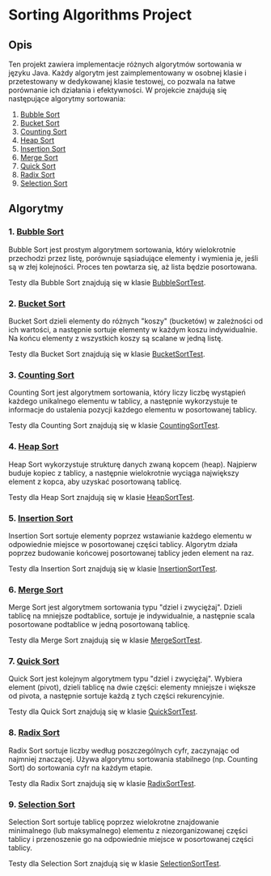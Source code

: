# Sorting Algorithms Project

## Opis

Ten projekt zawiera implementacje różnych algorytmów sortowania w języku Java. Każdy algorytm jest zaimplementowany w osobnej klasie i przetestowany w dedykowanej klasie testowej, co pozwala na łatwe porównanie ich działania i efektywności. W projekcie znajdują się następujące algorytmy sortowania:

1. [Bubble Sort](src/main/java/com/mtjk/algorithms/BubbleSort.java)
2. [Bucket Sort](src/main/java/com/mtjk/algorithms/BucketSort.java)
3. [Counting Sort](src/main/java/com/mtjk/algorithms/CountingSort.java)
4. [Heap Sort](src/main/java/com/mtjk/algorithms/HeapSort.java)
5. [Insertion Sort](src/main/java/com/mtjk/algorithms/InsertionSort.java)
6. [Merge Sort](src/main/java/com/mtjk/algorithms/MergeSort.java)
7. [Quick Sort](src/main/java/com/mtjk/algorithms/QuickSort.java)
8. [Radix Sort](src/main/java/com/mtjk/algorithms/RadixSort.java)
9. [Selection Sort](src/main/java/com/mtjk/algorithms/SelectionSort.java)

## Algorytmy

### 1. [Bubble Sort](src/main/java/com/mtjk/algorithms/BubbleSort.java)
Bubble Sort jest prostym algorytmem sortowania, który wielokrotnie przechodzi przez listę, porównuje sąsiadujące elementy i wymienia je, jeśli są w złej kolejności. Proces ten powtarza się, aż lista będzie posortowana.

Testy dla Bubble Sort znajdują się w klasie [BubbleSortTest](src/test/java/com/mtjk/algorithms/BubbleSortTest.java).

### 2. [Bucket Sort](src/main/java/com/mtjk/algorithms/BucketSort.java)
Bucket Sort dzieli elementy do różnych "koszy" (bucketów) w zależności od ich wartości, a następnie sortuje elementy w każdym koszu indywidualnie. Na końcu elementy z wszystkich koszy są scalane w jedną listę.

Testy dla Bucket Sort znajdują się w klasie [BucketSortTest](src/test/java/com/mtjk/algorithms/BucketSortTest.java).

### 3. [Counting Sort](src/main/java/com/mtjk/algorithms/CountingSort.java)
Counting Sort jest algorytmem sortowania, który liczy liczbę wystąpień każdego unikalnego elementu w tablicy, a następnie wykorzystuje te informacje do ustalenia pozycji każdego elementu w posortowanej tablicy.

Testy dla Counting Sort znajdują się w klasie [CountingSortTest](src/test/java/com/mtjk/algorithms/CountingSortTest.java).

### 4. [Heap Sort](src/main/java/com/mtjk/algorithms/HeapSort.java)
Heap Sort wykorzystuje strukturę danych zwaną kopcem (heap). Najpierw buduje kopiec z tablicy, a następnie wielokrotnie wyciąga największy element z kopca, aby uzyskać posortowaną tablicę.

Testy dla Heap Sort znajdują się w klasie [HeapSortTest](src/test/java/com/mtjk/algorithms/HeapSortTest.java).

### 5. [Insertion Sort](src/main/java/com/mtjk/algorithms/InsertionSort.java)
Insertion Sort sortuje elementy poprzez wstawianie każdego elementu w odpowiednie miejsce w posortowanej części tablicy. Algorytm działa poprzez budowanie końcowej posortowanej tablicy jeden element na raz.

Testy dla Insertion Sort znajdują się w klasie [InsertionSortTest](src/test/java/com/mtjk/algorithms/InsertionSortTest.java).

### 6. [Merge Sort](src/main/java/com/mtjk/algorithms/MergeSort.java)
Merge Sort jest algorytmem sortowania typu "dziel i zwyciężaj". Dzieli tablicę na mniejsze podtablice, sortuje je indywidualnie, a następnie scala posortowane podtablice w jedną posortowaną tablicę.

Testy dla Merge Sort znajdują się w klasie [MergeSortTest](src/test/java/com/mtjk/algorithms/MergeSortTest.java).

### 7. [Quick Sort](src/main/java/com/mtjk/algorithms/QuickSort.java)
Quick Sort jest kolejnym algorytmem typu "dziel i zwyciężaj". Wybiera element (pivot), dzieli tablicę na dwie części: elementy mniejsze i większe od pivota, a następnie sortuje każdą z tych części rekurencyjnie.

Testy dla Quick Sort znajdują się w klasie [QuickSortTest](src/test/java/com/mtjk/algorithms/QuickSortTest.java).

### 8. [Radix Sort](src/main/java/com/mtjk/algorithms/RadixSort.java)
Radix Sort sortuje liczby według poszczególnych cyfr, zaczynając od najmniej znaczącej. Używa algorytmu sortowania stabilnego (np. Counting Sort) do sortowania cyfr na każdym etapie.

Testy dla Radix Sort znajdują się w klasie [RadixSortTest](src/test/java/com/mtjk/algorithms/RadixSortTest.java).

### 9. [Selection Sort](src/main/java/com/mtjk/algorithms/SelectionSort.java)
Selection Sort sortuje tablicę poprzez wielokrotne znajdowanie minimalnego (lub maksymalnego) elementu z niezorganizowanej części tablicy i przenoszenie go na odpowiednie miejsce w posortowanej części tablicy.

Testy dla Selection Sort znajdują się w klasie [SelectionSortTest](src/test/java/com/mtjk/algorithms/SelectionSortTest.java).
